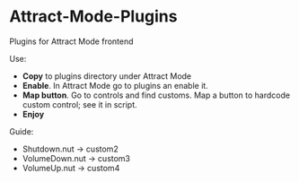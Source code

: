 # Attract-Mode-Plugins
Plugins for Attract Mode frontend

Use:
- **Copy** to plugins directory under Attract Mode
- **Enable**. In Attract Mode go to plugins an enable it.
- **Map button**. Go to controls and find customs. Map a button to hardcode custom control; see it in script.
- **Enjoy**

Guide:
- Shutdown.nut -> custom2
- VolumeDown.nut -> custom3
- VolumeUp.nut -> custom4
